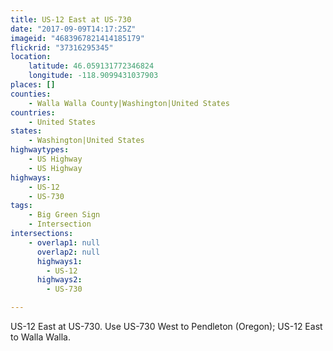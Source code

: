 ```yaml
---
title: US-12 East at US-730
date: "2017-09-09T14:17:25Z"
imageid: "4683967821414185179"
flickrid: "37316295345"
location:
    latitude: 46.059131772346824
    longitude: -118.9099431037903
places: []
counties:
    - Walla Walla County|Washington|United States
countries:
    - United States
states:
    - Washington|United States
highwaytypes:
    - US Highway
    - US Highway
highways:
    - US-12
    - US-730
tags:
    - Big Green Sign
    - Intersection
intersections:
    - overlap1: null
      overlap2: null
      highways1:
        - US-12
      highways2:
        - US-730

---
```

US-12 East at US-730.  Use US-730 West to Pendleton (Oregon); US-12 East to Walla Walla.
